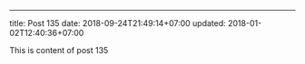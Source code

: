---
title: Post 135
date: 2018-09-24T21:49:14+07:00
updated: 2018-01-02T12:40:36+07:00

This is content of post 135